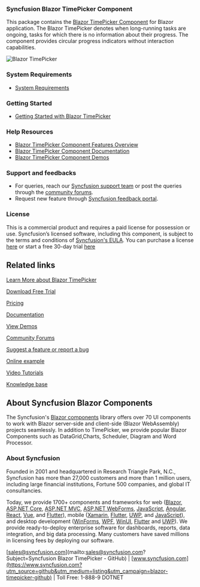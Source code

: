 ### Syncfusion Blazor TimePicker Component

This package contains the [Blazor TimePicker Component](https://www.syncfusion.com/blazor-components/blazor-timepicker?utm_source=github&utm_medium=listing&utm_campaign=blazor-timepicker-github) for Blazor application. The Blazor TimePicker denotes when long-running tasks are ongoing, tasks for which there is no information about their progress. The component provides circular progress indicators without interaction capabilities.

![Blazor TimePicker](https://raw.githubusercontent.com/SyncfusionExamples/github-img/master/blazor/blazor-timepicker.png)

### System Requirements

* [System Requirements](https://blazor.syncfusion.com/documentation/system-requirements?utm_source=github&utm_medium=listing&utm_campaign=blazor-timepicker-github)

### Getting Started

* [Getting Started with Blazor TimePicker](https://blazor.syncfusion.com/documentation/timepicker/getting-started?utm_source=github&utm_medium=listing&utm_campaign=blazor-timepicker-github)

### Help Resources

* [Blazor TimePicker Component Features Overview](https://www.syncfusion.com/blazor-components/blazor-timepicker?utm_source=github&utm_medium=listing&utm_campaign=blazor-timepicker-github)
* [Blazor TimePicker Component Documentation](https://blazor.syncfusion.com/documentation/timepicker/getting-started?utm_source=github&utm_medium=listing&utm_campaign=blazor-timepicker-github)
* [Blazor TimePicker Component Demos](https://blazor.syncfusion.com/demos/timepicker/overview?utm_source=github&utm_medium=listing&utm_campaign=blazor-timepicker-github)

### Support and feedbacks

* For queries, reach our [Syncfusion support team](https://www.syncfusion.com/support/directtrac/incidents/newincident?utm_source=github&utm_medium=listing&utm_campaign=blazor-timepicker-github) or post the queries through the [community forums](https://www.syncfusion.com/forums/blazor-components?utm_source=github&utm_medium=listing&utm_campaign=blazor-timepicker-github). 
* Request new feature through [Syncfusion feedback portal](https://www.syncfusion.com/feedback/blazor-components?utm_source=github&utm_medium=listing&utm_campaign=blazor-timepicker-github).

### License

This is a commercial product and requires a paid license for possession or use. Syncfusion’s licensed software, including this component, is subject to the terms and conditions of [Syncfusion's EULA](https://www.syncfusion.com/eula/es/?utm_source=github&utm_medium=listing&utm_campaign=blazor-timepicker-github). You can purchase a license [here](https://www.syncfusion.com/sales/products?utm_source=github&utm_medium=listing&utm_campaign=blazor-timepicker-github) or start a free 30-day trial [here](https://www.syncfusion.com/account/manage-trials/start-trials?utm_source=github&utm_medium=listing&utm_campaign=blazor-timepicker-github)

## Related links

[Learn More about Blazor TimePicker](https://www.syncfusion.com/blazor-components/blazor-timepicker?utm_source=github&utm_medium=listing&utm_campaign=blazor-navigations-github-samples)

[Download Free Trial](https://www.syncfusion.com/downloads/blazor?utm_source=github&utm_medium=listing&utm_campaign=blazor-timepicker-github-samples)

[Pricing](https://www.syncfusion.com/sales/products/blazor?utm_source=github&utm_medium=listing&utm_campaign=blazor-timepicker-github-samples)

[Documentation](https://blazor.syncfusion.com/documentation/toolbar/getting-started?utm_source=github&utm_medium=listing&utm_campaign=blazor-timepicker-github-samples)

[View Demos](https://github.com/SyncfusionExamples/getting-started-with-blazor-timepicker?utm_source=github&utm_medium=listing&utm_campaign=blazor-timepicker-github-samples)

[Community Forums](https://www.syncfusion.com/forums/blazor-components?utm_source=github&utm_medium=listing&utm_campaign=blazor-timepicker-github-samples)

[Suggest a feature or report a bug](https://www.syncfusion.com/feedback/blazor-components?utm_source=github&utm_medium=listing&utm_campaign=blazor-timepicker-github-samples)

[Online example](https://blazor.syncfusion.com/demos/toolbar/default-functionalities?utm_source=github&utm_medium=listing&utm_campaign=blazor-timepicker-github-samples)

[Video Tutorials](https://www.syncfusion.com/tutorial-videos/blazor/toolbar?utm_source=github&utm_medium=listing&utm_campaign=blazor-timepicker-github-samples)

[Knowledge base](https://www.syncfusion.com/kb/blazor-components?utm_source=github&utm_medium=listing&utm_campaign=blazor-timepicker-github-samples)

## About Syncfusion Blazor Components
The Syncfusion's [Blazor components](https://www.syncfusion.com/blazor-components) library offers over 70 UI components to work with Blazor server-side and client-side (Blazor WebAssembly) projects seamlessly. In addition to TimePicker, we provide popular Blazor Components such as DataGrid,Charts, Scheduler, Diagram and Word Processor.

### About Syncfusion

Founded in 2001 and headquartered in Research Triangle Park, N.C., Syncfusion has more than 27,000 customers and more than 1 million users, including large financial institutions, Fortune 500 companies, and global IT consultancies.
 
Today, we provide 1700+ components and frameworks for web ([Blazor](https://www.syncfusion.com/blazor-components?utm_source=github&utm_medium=listing&utm_campaign=blazor-timepicker-github), [ASP.NET Core](https://www.syncfusion.com/aspnet-core-ui-controls?utm_source=github&utm_medium=listing&utm_campaign=blazor-timepicker-github), [ASP.NET MVC](https://www.syncfusion.com/aspnet-mvc-ui-controls?utm_source=github&utm_medium=listing&utm_campaign=blazor-timepicker-github), [ASP.NET WebForms](https://www.syncfusion.com/jquery/aspnet-webforms-ui-controls?utm_source=github&utm_medium=listing&utm_campaign=blazor-timepicker-github), [JavaScript](https://www.syncfusion.com/javascript-ui-controls?utm_source=github&utm_medium=listing&utm_campaign=blazor-timepicker-github), [Angular](https://www.syncfusion.com/angular-ui-components?utm_source=github&utm_medium=listing&utm_campaign=blazor-timepicker-github), [React](https://www.syncfusion.com/react-ui-components?utm_source=github&utm_medium=listing&utm_campaign=blazor-timepicker-github), [Vue](https://www.syncfusion.com/vue-ui-components?utm_source=github&utm_medium=listing&utm_campaign=blazor-timepicker-github), and [Flutter](https://www.syncfusion.com/flutter-widgets?utm_source=github&utm_medium=listing&utm_campaign=blazor-timepicker-github)), mobile ([Xamarin](https://www.syncfusion.com/xamarin-ui-controls?utm_source=github&utm_medium=listing&utm_campaign=blazor-timepicker-github), [Flutter](https://www.syncfusion.com/flutter-widgets?utm_source=github&utm_medium=listing&utm_campaign=blazor-timepicker-github), [UWP](https://www.syncfusion.com/uwp-ui-controls?utm_source=github&utm_medium=listing&utm_campaign=blazor-timepicker-github), and [JavaScript](https://www.syncfusion.com/javascript-ui-controls?utm_source=github&utm_medium=listing&utm_campaign=blazor-timepicker-github)), and desktop development ([WinForms](https://www.syncfusion.com/winforms-ui-controls?utm_source=github&utm_medium=listing&utm_campaign=blazor-timepicker-github), [WPF](https://www.syncfusion.com/wpf-controls?utm_source=github&utm_medium=listing&utm_campaign=blazor-timepicker-github), [WinUI](https://www.syncfusion.com/winui-controls?utm_source=github&utm_medium=listing&utm_campaign=blazor-timepicker-github), [Flutter](https://www.syncfusion.com/flutter-widgets?utm_source=github&utm_medium=listing&utm_campaign=blazor-timepicker-github) and [UWP](https://www.syncfusion.com/uwp-ui-controls?utm_source=github&utm_medium=listing&utm_campaign=blazor-timepicker-github)). We provide ready-to-deploy enterprise software for dashboards, reports, data integration, and big data processing. Many customers have saved millions in licensing fees by deploying our software.

[sales@syncfusion.com](mailto:sales@syncfusion.com?Subject=Syncfusion Blazor TimePicker - GitHub) | [www.syncfusion.com](https://www.syncfusion.com?utm_source=github&utm_medium=listing&utm_campaign=blazor-timepicker-github) | Toll Free: 1-888-9 DOTNET
